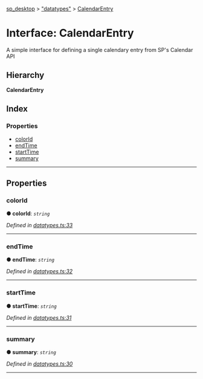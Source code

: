 [sp_desktop](../README.md) > ["datatypes"](../modules/_datatypes_.md) > [CalendarEntry](../interfaces/_datatypes_.calendarentry.md)

# Interface: CalendarEntry

A simple interface for defining a single calendary entry from SP's Calendar API

## Hierarchy

**CalendarEntry**

## Index

### Properties

* [colorId](_datatypes_.calendarentry.md#colorid)
* [endTime](_datatypes_.calendarentry.md#endtime)
* [startTime](_datatypes_.calendarentry.md#starttime)
* [summary](_datatypes_.calendarentry.md#summary)

---

## Properties

<a id="colorid"></a>

###  colorId

**● colorId**: *`string`*

*Defined in [datatypes.ts:33](https://github.com/sammy0025/SP_Desktop/blob/e05e746/src/datatypes.ts#L33)*

___
<a id="endtime"></a>

###  endTime

**● endTime**: *`string`*

*Defined in [datatypes.ts:32](https://github.com/sammy0025/SP_Desktop/blob/e05e746/src/datatypes.ts#L32)*

___
<a id="starttime"></a>

###  startTime

**● startTime**: *`string`*

*Defined in [datatypes.ts:31](https://github.com/sammy0025/SP_Desktop/blob/e05e746/src/datatypes.ts#L31)*

___
<a id="summary"></a>

###  summary

**● summary**: *`string`*

*Defined in [datatypes.ts:30](https://github.com/sammy0025/SP_Desktop/blob/e05e746/src/datatypes.ts#L30)*

___

